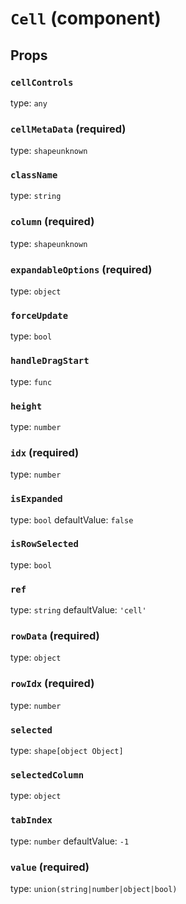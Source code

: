 `Cell` (component)
==================



Props
-----

### `cellControls`

type: `any`


### `cellMetaData` (required)

type: `shapeunknown`


### `className`

type: `string`


### `column` (required)

type: `shapeunknown`


### `expandableOptions` (required)

type: `object`


### `forceUpdate`

type: `bool`


### `handleDragStart`

type: `func`


### `height`

type: `number`


### `idx` (required)

type: `number`


### `isExpanded`

type: `bool`
defaultValue: `false`


### `isRowSelected`

type: `bool`


### `ref`

type: `string`
defaultValue: `'cell'`


### `rowData` (required)

type: `object`


### `rowIdx` (required)

type: `number`


### `selected`

type: `shape[object Object]`


### `selectedColumn`

type: `object`


### `tabIndex`

type: `number`
defaultValue: `-1`


### `value` (required)

type: `union(string|number|object|bool)`

